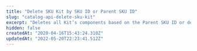 ```yaml
---
title: "Delete SKU Kit by SKU ID or Parent SKU ID"
slug: "catalog-api-delete-sku-kit"
excerpt: "Deletes all Kit’s components based on the Parent SKU ID or deletes a specific Kit’s component based on the SKU ID."
hidden: false
createdAt: "2020-04-16T15:43:24.310Z"
updatedAt: "2022-05-20T22:23:41.512Z"
---
```

